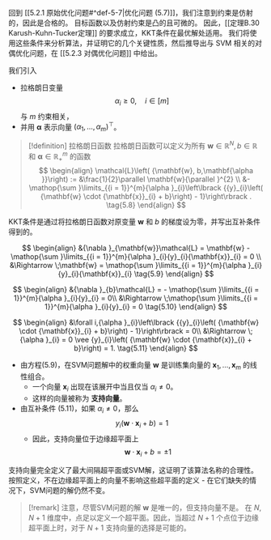 回到 [[5.2.1 原始优化问题#^def-5-7|优化问题 (5.7)]]，我们注意到约束是仿射的，因此是合格的。
目标函数以及仿射约束是凸的且可微的。
因此，[[定理B.30 Karush-Kuhn-Tucker定理]] 的要求成立，KKT条件在最优解处适用。
我们将使用这些条件来分析算法，并证明它的几个关键性质，然后推导出与 SVM 相关的对偶优化问题，在 [[5.2.3 对偶优化问题]] 中给出。

我们引入
- 拉格朗日变量 $${\alpha }_{i} \geq 0, \quad i \in \left\lbrack m\right\rbrack$$与 $m$ 约束相关，
- 并用 $\mathbf{\alpha }$ 表示向量 ${\left( {\alpha }_{1},\ldots ,{\alpha }_{m}\right) }^{\top }$。

> [!definition] 拉格朗日函数
> 拉格朗日函数可以定义为所有 $\mathbf{w} \in {\mathbb{R}}^{N}, b \in \mathbb{R}$ 和 $\mathbf{\alpha } \in {\mathbb{R}}_{ + }^{m}$ 的函数
> $$
> \begin{align}
> \mathcal{L}\left( {\mathbf{w}, b,\mathbf{\alpha }}\right) := &\frac{1}{2}\parallel \mathbf{w}{\parallel }^{2} \\
> &- \mathop{\sum }\limits_{{i = 1}}^{m}{\alpha }_{i}\left\lbrack {{y}_{i}\left( {\mathbf{w} \cdot {\mathbf{x}}_{i} + b}\right) - 1}\right\rbrack . \tag{5.8}
> \end{align}
> $$

KKT条件是通过将拉格朗日函数对原变量 $\mathbf{w}$ 和 $b$ 的梯度设为零，并写出互补条件得到的。

$$
\begin{align}
&{\nabla }_{\mathbf{w}}\mathcal{L} = \mathbf{w} - \mathop{\sum }\limits_{{i = 1}}^{m}{\alpha }_{i}{y}_{i}{\mathbf{x}}_{i} = 0 \\
&\Rightarrow \;\mathbf{w} = \mathop{\sum }\limits_{{i = 1}}^{m}{\alpha }_{i}{y}_{i}{\mathbf{x}}_{i} \tag{5.9}
\end{align}
$$

$$
\begin{align}
&{\nabla }_{b}\mathcal{L} = - \mathop{\sum }\limits_{{i = 1}}^{m}{\alpha }_{i}{y}_{i} = 0\\ 
&\Rightarrow \;\mathop{\sum }\limits_{{i = 1}}^{m}{\alpha }_{i}{y}_{i} = 0 \tag{5.10}
\end{align}
$$

$$
\begin{align}
&\forall i,{\alpha }_{i}\left\lbrack {{y}_{i}\left( {\mathbf{w} \cdot {\mathbf{x}}_{i} + b}\right) - 1}\right\rbrack = 0\\
&\Rightarrow \;{\alpha }_{i} = 0 \vee {y}_{i}\left( {\mathbf{w} \cdot {\mathbf{x}}_{i} + b}\right) = 1. \tag{5.11}
\end{align}
$$

- 由方程(5.9)，在SVM问题解中的权重向量 $\mathbf{w}$ 是训练集向量的 ${\mathbf{x}}_{1},\ldots ,{\mathbf{x}}_{m}$ 的线性组合。
	- 一个向量 ${\mathbf{x}}_{i}$ 出现在该展开中当且仅当 ${\alpha }_{i} \neq 0$。
	- 这样的向量被称为 **支持向量**。
- 由互补条件 (5.11)，如果 ${\alpha }_{i} \neq 0$，那么 $${y}_{i}\left( {\mathbf{w} \cdot {\mathbf{x}}_{i} + b}\right) = 1$$
	- 因此，支持向量位于边缘超平面上 $$\mathbf{w} \cdot {\mathbf{x}}_{i} + b = \pm 1$$

支持向量完全定义了最大间隔超平面或SVM解，这证明了该算法名称的合理性。
按照定义，不在边缘超平面上的向量不影响这些超平面的定义 - 在它们缺失的情况下，SVM问题的解仍然不变。

> [!remark]
> 注意，尽管SVM问题的解 $\mathbf{w}$ 是唯一的，但支持向量不是。
> 在 $N, N + 1$ 维度中，点足以定义一个超平面。因此，当超过 $N + 1$ 个点位于边缘超平面上时，对于 $N + 1$ 支持向量的选择是可能的。